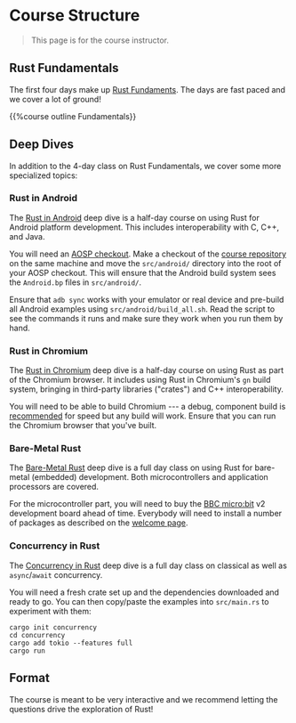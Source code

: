 # Course Structure

> This page is for the course instructor.

## Rust Fundamentals

The first four days make up [Rust Fundaments](../welcome-day-1.md).
The days are fast paced and we cover a lot of ground!

{{%course outline Fundamentals}}

## Deep Dives

In addition to the 4-day class on Rust Fundamentals, we cover some more
specialized topics:

### Rust in Android

The [Rust in Android](../android.md) deep dive is a half-day course on using Rust for
Android platform development. This includes interoperability with C, C++, and
Java.

You will need an [AOSP checkout][1]. Make a checkout of the [course
repository][2] on the same machine and move the `src/android/` directory into
the root of your AOSP checkout. This will ensure that the Android build system
sees the `Android.bp` files in `src/android/`.

Ensure that `adb sync` works with your emulator or real device and pre-build all
Android examples using `src/android/build_all.sh`. Read the script to see the
commands it runs and make sure they work when you run them by hand.

[1]: https://source.android.com/docs/setup/download/downloading
[2]: https://github.com/google/comprehensive-rust

### Rust in Chromium

The [Rust in Chromium](../chromium.md) deep dive is a half-day course on using
Rust as part of the Chromium browser. It includes using Rust in Chromium's
`gn` build system, bringing in third-party libraries ("crates") and C++
interoperability.

You will need to be able to build Chromium --- a debug, component build is
[recommended](../chromium/setup.md) for speed but any build will work.
Ensure that you can run the Chromium browser that you've built.

### Bare-Metal Rust

The [Bare-Metal Rust](../bare-metal.md) deep dive is a full day class on using Rust for
bare-metal (embedded) development. Both microcontrollers and application
processors are covered.

For the microcontroller part, you will need to buy the [BBC
micro:bit](https://microbit.org/) v2 development board ahead of time. Everybody
will need to install a number of packages as described on the [welcome
page](../bare-metal.md).

### Concurrency in Rust

The [Concurrency in Rust](../concurrency.md) deep dive is a full day class on classical
as well as `async`/`await` concurrency.

You will need a fresh crate set up and the dependencies downloaded and ready to
go. You can then copy/paste the examples into `src/main.rs` to experiment with
them:

```shell
cargo init concurrency
cd concurrency
cargo add tokio --features full
cargo run
```

## Format

The course is meant to be very interactive and we recommend letting the
questions drive the exploration of Rust!
